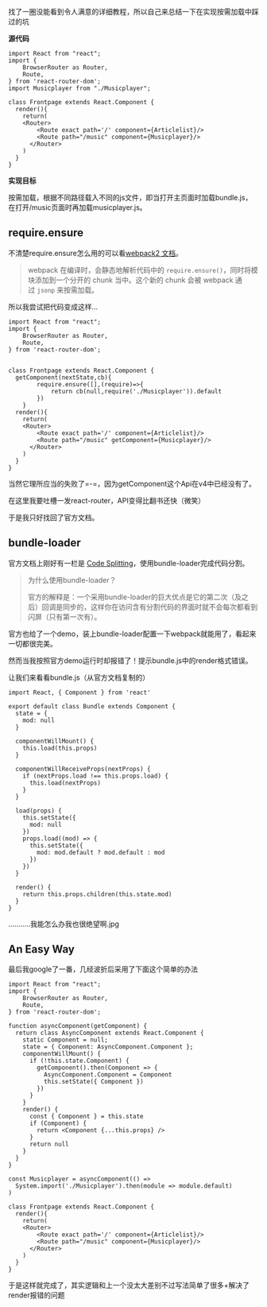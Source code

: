 找了一圈没能看到令人满意的详细教程，所以自己来总结一下在实现按需加载中踩过的坑

**源代码**

```JSX
import React from "react";
import {
	BrowserRouter as Router,
	Route,
} from 'react-router-dom';
import Musicplayer from "./Musicplayer";

class Frontpage extends React.Component {
  render(){
    return(
    <Router>
		<Route exact path='/' component={Articlelist}/>
		<Route path="/music" component={Musicplayer}/>
      </Router>
    )
  }
}
```

**实现目标**

按需加载，根据不同路径载入不同的js文件，即当打开主页面时加载bundle.js，在打开/music页面时再加载musicplayer.js。

## require.ensure

不清楚require.ensure怎么用的可以看[webpack2 文档](http://www.css88.com/doc/webpack2/guides/code-splitting-require/)。

> webpack 在编译时，会静态地解析代码中的 `require.ensure()`，同时将模块添加到一个分开的 chunk 当中。这个新的 chunk 会被 webpack 通过 `jsonp` 来按需加载。

所以我尝试把代码变成这样...

```JSX
import React from "react";
import {
	BrowserRouter as Router,
	Route,
} from 'react-router-dom';


class Frontpage extends React.Component {
  getComponent(nextState,cb){
        require.ensure([],(require)=>{
            return cb(null,require('./Musicplayer')).default
        })
    }
  render(){
    return(
    <Router>
		<Route exact path='/' component={Articlelist}/>
		<Route path="/music" getComponent={Musicplayer}/>
      </Router>
    )
  }
}
```

当然它理所应当的失败了=-=，因为getComponent这个Api在v4中已经没有了。

在这里我要吐槽一发react-router，API变得比翻书还快（微笑）

于是我只好找回了官方文档。

## bundle-loader

官方文档上刚好有一栏是 [Code Splitting](https://reacttraining.com/react-router/web/guides/code-splitting)，使用bundle-loader完成代码分割。

> 为什么使用bundle-loader？
>
> 官方的解释是：一个采用bundle-loader的巨大优点是它的第二次（及之后）回调是同步的，这样你在访问含有分割代码的界面时就不会每次都看到闪屏（只有第一次有）。

官方也给了一个demo，装上bundle-loader配置一下webpack就能用了，看起来一切都很完美。

然而当我按照官方demo运行时却报错了！提示bundle.js中的render格式错误。

让我们来看看bundle.js（从官方文档复制的）

```JSX
import React, { Component } from 'react'

export default class Bundle extends Component {
  state = {
    mod: null
  }

  componentWillMount() {
    this.load(this.props)
  }

  componentWillReceiveProps(nextProps) {
    if (nextProps.load !== this.props.load) {
      this.load(nextProps)
    }
  }

  load(props) {
    this.setState({
      mod: null
    })
    props.load((mod) => {
      this.setState({
        mod: mod.default ? mod.default : mod
      })
    })
  }

  render() {
    return this.props.children(this.state.mod)
  }
}
```

...........我能怎么办我也很绝望啊.jpg

## An Easy Way

最后我google了一番，几经波折后采用了下面这个简单的办法

```JSX
import React from "react";
import {
	BrowserRouter as Router,
	Route,
} from 'react-router-dom';
 
function asyncComponent(getComponent) {
  return class AsyncComponent extends React.Component {
    static Component = null;
    state = { Component: AsyncComponent.Component };
    componentWillMount() {
      if (!this.state.Component) {
        getComponent().then(Component => {
          AsyncComponent.Component = Component
          this.setState({ Component })
        })
      }
    }
    render() {
      const { Component } = this.state
      if (Component) {
        return <Component {...this.props} />
      }
      return null
    }
  }
}

const Musicplayer = asyncComponent(() =>
  System.import('./Musicplayer').then(module => module.default)
)

class Frontpage extends React.Component {
  render(){
    return(
    <Router>
		<Route exact path='/' component={Articlelist}/>
		<Route path="/music" component={Musicplayer}/>
      </Router>
    )
  }
}
```

于是这样就完成了，其实逻辑和上一个没太大差别不过写法简单了很多+解决了render报错的问题